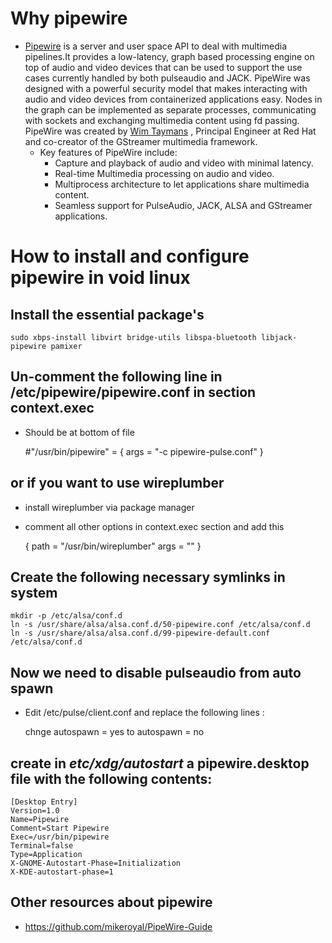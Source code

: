 


# Why pipewire

-   [Pipewire](https://pipewire.org/) is a server and user space API to deal with multimedia pipelines.It
    provides a low-latency, graph based processing engine on top of audio and
    video devices that can be used to support the use cases currently handled by
    both pulseaudio and JACK. PipeWire was designed with a powerful security model
    that makes interacting with audio and video devices from containerized
    applications easy. Nodes in the graph can be implemented as separate
    processes, communicating with sockets and exchanging multimedia content using
    fd passing. PipeWire was created by [Wim Taymans](https://gitlab.freedesktop.org/wtaymans) , Principal Engineer at Red Hat and co-creator of the GStreamer multimedia framework.
    -   Key features of PipeWire include:
        -   Capture and playback of audio and video with minimal latency.
        -   Real-time Multimedia processing on audio and video.
        -   Multiprocess architecture to let applications share multimedia content.
        -   Seamless support for PulseAudio, JACK, ALSA and GStreamer applications.


# How to install and configure pipewire in void linux


## Install the essential package's

    sudo xbps-install libvirt bridge-utils libspa-bluetooth libjack-pipewire pamixer


## Un-comment the following line in  /etc/pipewire/pipewire.conf in section context.exec

-   Should be at bottom of file

    #"/usr/bin/pipewire" = { args = "-c pipewire-pulse.conf" }


## or if you want to use wireplumber

-   install wireplumber via package manager
-   comment all other options in context.exec section and add this

    { path = "/usr/bin/wireplumber" args = "" }


## Create the following necessary symlinks in system

    mkdir -p /etc/alsa/conf.d
    ln -s /usr/share/alsa/alsa.conf.d/50-pipewire.conf /etc/alsa/conf.d
    ln -s /usr/share/alsa/alsa.conf.d/99-pipewire-default.conf /etc/alsa/conf.d


## Now we need to disable pulseaudio from auto spawn

-   Edit /etc/pulse/client.conf and replace the following lines :

    chnge autospawn = yes to autospawn = no


## create in *etc/xdg/autostart* a pipewire.desktop file with the following contents:

    [Desktop Entry]
    Version=1.0
    Name=Pipewire
    Comment=Start Pipewire
    Exec=/usr/bin/pipewire
    Terminal=false
    Type=Application
    X-GNOME-Autostart-Phase=Initialization
    X-KDE-autostart-phase=1


## Other resources about pipewire

-   <https://github.com/mikeroyal/PipeWire-Guide>

